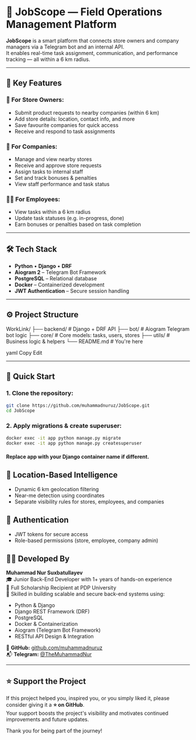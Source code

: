 # 🤝 JobScope — Field Operations Management Platform

**JobScope** is a smart platform that connects store owners and company managers via a Telegram bot and an internal API.  
It enables real-time task assignment, communication, and performance tracking — all within a 6 km radius.

---

## 🎯 Key Features

### 🏪 For Store Owners:
- Submit product requests to nearby companies (within 6 km)
- Add store details: location, contact info, and more
- Save favourite companies for quick access
- Receive and respond to task assignments

### 🏢 For Companies:
- Manage and view nearby stores
- Receive and approve store requests
- Assign tasks to internal staff
- Set and track bonuses & penalties
- View staff performance and task status

### 👨‍💼 For Employees:
- View tasks within a 6 km radius
- Update task statuses (e.g. in-progress, done)
- Earn bonuses or penalties based on task completion

---

## 🛠️ Tech Stack

- **Python** • **Django** • **DRF**
- **Aiogram 2** – Telegram Bot Framework
- **PostgreSQL** – Relational database
- **Docker** – Containerized development
- **JWT Authentication** – Secure session handling

---

## ⚙️ Project Structure

WorkLink/
├── backend/ # Django + DRF API
├── bot/ # Aiogram Telegram bot logic
├── core/ # Core models: tasks, users, stores
├── utils/ # Business logic & helpers
└── README.md # You're here

yaml
Copy
Edit

---

## 🚀 Quick Start

### 1. Clone the repository:
```bash
git clone https://github.com/muhammadnuruz/JobScope.git
cd JobScope
```
### 2. Apply migrations & create superuser:
```bash
docker exec -it app python manage.py migrate
docker exec -it app python manage.py createsuperuser
```
#### Replace app with your Django container name if different.

## 📍 Location-Based Intelligence
- Dynamic 6 km geolocation filtering
- Near-me detection using coordinates
- Separate visibility rules for stores, employees, and companies

## 🔐 Authentication
- JWT tokens for secure access
- Role-based permissions (store, employee, company admin)

## 👨‍💻 Developed By

**Muhammad Nur Suxbatullayev**  
🎓 Junior Back-End Developer with 1+ years of hands-on experience  
🏫 Full Scholarship Recipient at PDP University  
🧠 Skilled in building scalable and secure back-end systems using:  
- Python & Django  
- Django REST Framework (DRF)  
- PostgreSQL  
- Docker & Containerization  
- Aiogram (Telegram Bot Framework)  
- RESTful API Design & Integration

🔗 **GitHub:** [github.com/muhammadnuruz](https://github.com/muhammadnuruz)  
📬 **Telegram:** [@TheMuhammadNur](https://t.me/TheMuhammadNur)

---

## ⭐ Support the Project

If this project helped you, inspired you, or you simply liked it, please consider giving it a **⭐ on GitHub**.  
Your support boosts the project's visibility and motivates continued improvements and future updates.

Thank you for being part of the journey!

